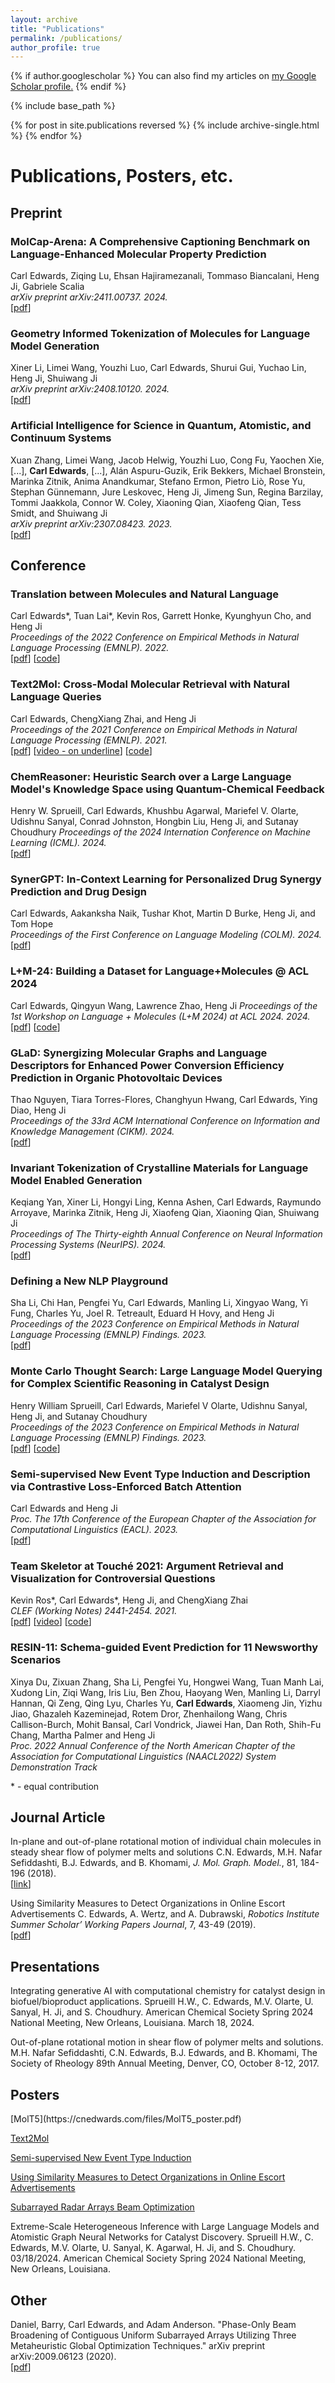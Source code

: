 ```yaml
---
layout: archive
title: "Publications"
permalink: /publications/
author_profile: true
---
```


{% if author.googlescholar %}
  You can also find my articles on <u><a href="{{author.googlescholar}}">my Google Scholar profile</a>.</u>
{% endif %}

{% include base_path %}

{% for post in site.publications reversed %}
  {% include archive-single.html %}
{% endfor %}



Publications, Posters, etc.
======

<h2> Preprint </h2>

### MolCap-Arena: A Comprehensive Captioning Benchmark on Language-Enhanced Molecular Property Prediction
Carl Edwards, Ziqing Lu, Ehsan Hajiramezanali, Tommaso Biancalani, Heng Ji, Gabriele Scalia  
*arXiv preprint arXiv:2411.00737. 2024.*  
\[[pdf](https://arxiv.org/abs/2411.00737)\]

### Geometry Informed Tokenization of Molecules for Language Model Generation
Xiner Li, Limei Wang, Youzhi Luo, Carl Edwards, Shurui Gui, Yuchao Lin, Heng Ji, Shuiwang Ji  
*arXiv preprint arXiv:2408.10120. 2024.*  
\[[pdf](https://arxiv.org/abs/2408.10120)\]

### Artificial Intelligence for Science in Quantum, Atomistic, and Continuum Systems
Xuan Zhang, Limei Wang, Jacob Helwig, Youzhi Luo, Cong Fu, Yaochen Xie, [...], **Carl Edwards**, [...], Alán Aspuru-Guzik, Erik Bekkers, Michael Bronstein, Marinka Zitnik, Anima Anandkumar, Stefano Ermon, Pietro Liò, Rose Yu, Stephan Günnemann, Jure Leskovec, Heng Ji, Jimeng Sun, Regina Barzilay, Tommi Jaakkola, Connor W. Coley, Xiaoning Qian, Xiaofeng Qian, Tess Smidt, and Shuiwang Ji  
*arXiv preprint arXiv:2307.08423. 2023.*  
\[[pdf](https://arxiv.org/abs/2307.08423)\]

<h2> Conference </h2>

### Translation between Molecules and Natural Language  
Carl Edwards\*, Tuan Lai\*, Kevin Ros, Garrett Honke, Kyunghyun Cho, and Heng Ji  
*Proceedings of the 2022 Conference on Empirical Methods in Natural Language Processing (EMNLP). 2022.*  
\[[pdf](https://arxiv.org/abs/2204.11817)\] \[[code](https://github.com/blender-nlp/MolT5)\]

### Text2Mol: Cross-Modal Molecular Retrieval with Natural Language Queries  
Carl Edwards, ChengXiang Zhai, and Heng Ji  
*Proceedings of the 2021 Conference on Empirical Methods in Natural Language Processing (EMNLP). 2021.*  
\[[pdf](https://aclanthology.org/2021.emnlp-main.47.pdf)\] \[[video - on underline](https://underline.io/events/192/posters/8244/poster/37985-text2mol-cross-modal-molecule-retrieval-with-natural-language-queries)\] \[[code](https://github.com/cnedwards/text2mol)\]

### ChemReasoner: Heuristic Search over a Large Language Model's Knowledge Space using Quantum-Chemical Feedback
Henry W. Sprueill, Carl Edwards, Khushbu Agarwal, Mariefel V. Olarte, Udishnu Sanyal, Conrad Johnston, Hongbin Liu, Heng Ji, and Sutanay Choudhury
*Proceedings of the 2024 Internation Conference on Machine Learning (ICML). 2024.*  
\[[pdf](https://arxiv.org/pdf/2402.10980.pdf)\] 

### SynerGPT: In-Context Learning for Personalized Drug Synergy Prediction and Drug Design
Carl Edwards, Aakanksha Naik, Tushar Khot, Martin D Burke, Heng Ji, and Tom Hope  
*Proceedings of the First Conference on Language Modeling (COLM). 2024.*  
\[[pdf](https://arxiv.org/abs/2307.11694)\] 

### L+M-24: Building a Dataset for Language+Molecules @ ACL 2024
Carl Edwards, Qingyun Wang, Lawrence Zhao, Heng Ji
*Proceedings of the 1st Workshop on Language + Molecules (L+M 2024) at ACL 2024. 2024.*  
\[[pdf](https://aclanthology.org/2024.langmol-1.1v2.pdf)\] \[[code](https://github.com/language-plus-molecules/LPM-24-Dataset)\]

### GLaD: Synergizing Molecular Graphs and Language Descriptors for Enhanced Power Conversion Efficiency Prediction in Organic Photovoltaic Devices
Thao Nguyen, Tiara Torres-Flores, Changhyun Hwang, Carl Edwards, Ying Diao, Heng Ji  
*Proceedings of the 33rd ACM International Conference on Information and Knowledge Management (CIKM). 2024.*  
\[[pdf](https://dl.acm.org/doi/pdf/10.1145/3627673.3680103)\] 

### Invariant Tokenization of Crystalline Materials for Language Model Enabled Generation
Keqiang Yan, Xiner Li, Hongyi Ling, Kenna Ashen, Carl Edwards, Raymundo Arroyave, Marinka Zitnik, Heng Ji, Xiaofeng Qian, Xiaoning Qian, Shuiwang Ji  
*Proceedings of The Thirty-eighth Annual Conference on Neural Information Processing Systems (NeurIPS). 2024.*  
\[[pdf]()\] 

### Defining a New NLP Playground  
Sha Li, Chi Han, Pengfei Yu, Carl Edwards, Manling Li, Xingyao Wang, Yi Fung, Charles Yu, Joel R. Tetreault, Eduard H Hovy, and Heng Ji
*Proceedings of the 2023 Conference on Empirical Methods in Natural Language Processing (EMNLP) Findings. 2023.*  
\[[pdf](https://blender.cs.illinois.edu/paper/newnlp2023.pdf)\]

### Monte Carlo Thought Search: Large Language Model Querying for Complex Scientific Reasoning in Catalyst Design
Henry William Sprueill, Carl Edwards, Mariefel V Olarte, Udishnu Sanyal, Heng Ji, and Sutanay Choudhury  
*Proceedings of the 2023 Conference on Empirical Methods in Natural Language Processing (EMNLP) Findings. 2023.*  
\[[pdf](https://arxiv.org/pdf/2310.14420.pdf)\] \[[code](https://github.com/pnnl/chemreasoner)\]

### Semi-supervised New Event Type Induction and Description via Contrastive Loss-Enforced Batch Attention
Carl Edwards and Heng Ji  
*Proc. The 17th Conference of the European Chapter of the Association for Computational Linguistics (EACL). 2023.*  
\[[pdf](https://arxiv.org/abs/2202.05943)\]

### Team Skeletor at Touché 2021: Argument Retrieval and Visualization for Controversial Questions  
Kevin Ros\*, Carl Edwards\*, Heng Ji, and ChengXiang Zhai  
*CLEF (Working Notes) 2441-2454. 2021.*  
\[[pdf](http://ceur-ws.org/Vol-2936/paper-218.pdf)\] \[[video](https://youtu.be/eCSBmp3_pYA)\]  \[[code](https://github.com/kevinros/toucheRetrievalVisualization)\]

### RESIN-11: Schema-guided Event Prediction for 11 Newsworthy Scenarios
Xinya Du, Zixuan Zhang, Sha Li, Pengfei Yu, Hongwei Wang, Tuan Manh Lai, Xudong Lin, Ziqi Wang, Iris Liu, Ben Zhou, Haoyang Wen, Manling Li, Darryl Hannan, Qi Zeng, Qing Lyu, Charles Yu, **Carl Edwards**, Xiaomeng Jin, Yizhu Jiao, Ghazaleh Kazeminejad, Rotem Dror, Zhenhailong Wang, Chris Callison-Burch, Mohit Bansal, Carl Vondrick, Jiawei Han, Dan Roth, Shih-Fu Chang, Martha Palmer and Heng Ji  
*Proc. 2022 Annual Conference of the North American Chapter of the Association for Computational Linguistics (NAACL2022) System Demonstration Track*  

\* - equal contribution


<h2>Journal Article</h2>

In-plane and out-of-plane rotational motion of individual chain molecules in steady shear flow of polymer melts and solutions
C.N. Edwards, M.H. Nafar Sefiddashti, B.J. Edwards, and B. Khomami, <i>J. Mol. Graph. Model.</i>, 81, 184-196 (2018).  
\[[link](https://www.sciencedirect.com/science/article/pii/S1093326318300470)\]

Using Similarity Measures to Detect Organizations in Online Escort
Advertisements
C. Edwards, A. Wertz, and A. Dubrawski, <i>Robotics Institute Summer Scholar’ Working Papers Journal</i>, 7, 43-49 (2019).  
\[[pdf](https://riss.ri.cmu.edu/wp-content/uploads/2019/11/2019-riss-final-journal-aA.pdf)\]



<h2>Presentations </h2>

Integrating generative AI with computational chemistry for catalyst design in biofuel/bioproduct applications. Sprueill H.W., C. Edwards, M.V. Olarte, U. Sanyal, H. Ji, and S. Choudhury. American Chemical Society Spring 2024 National Meeting, New Orleans, Louisiana. March 18, 2024. 

Out-of-plane rotational motion in shear flow of polymer melts and solutions. M.H. Nafar Sefiddashti, C.N. Edwards, B.J. Edwards, and B. Khomami, The Society of Rheology 89th Annual Meeting, Denver, CO, October 8-12, 2017. 


<h2>Posters </h2>
[MolT5](https://cnedwards.com/files/MolT5_poster.pdf)

[Text2Mol](https://cnedwards.com/files/text2mol_8_2_poster.pdf)

[Semi-supervised New Event Type Induction](https://cnedwards.com/files/neweventtype.pdf)

[Using Similarity Measures to Detect Organizations in Online Escort Advertisements](https://riss.ri.cmu.edu/wp-content/uploads/2019/08/2019-RISS-poster-EDWARDS-Carl-DUBRAWSKI.pdf)

[Subarrayed Radar Arrays Beam Optimization](https://cnedwards.com/files/ORNL_SULI_Poster.pdf)

Extreme-Scale Heterogeneous Inference with Large Language Models and Atomistic Graph Neural Networks for Catalyst Discovery. Sprueill H.W., C. Edwards, M.V. Olarte, U. Sanyal, K. Agarwal, H. Ji, and S. Choudhury. 03/18/2024. American Chemical Society Spring 2024 National Meeting, New Orleans, Louisiana.


<h2> Other </h2>

Daniel, Barry, Carl Edwards, and Adam Anderson. "Phase-Only Beam Broadening of Contiguous Uniform Subarrayed Arrays Utilizing Three Metaheuristic Global Optimization Techniques." arXiv preprint arXiv:2009.06123 (2020). \
\[[pdf](https://arxiv.org/pdf/2009.06123.pdf)\]

